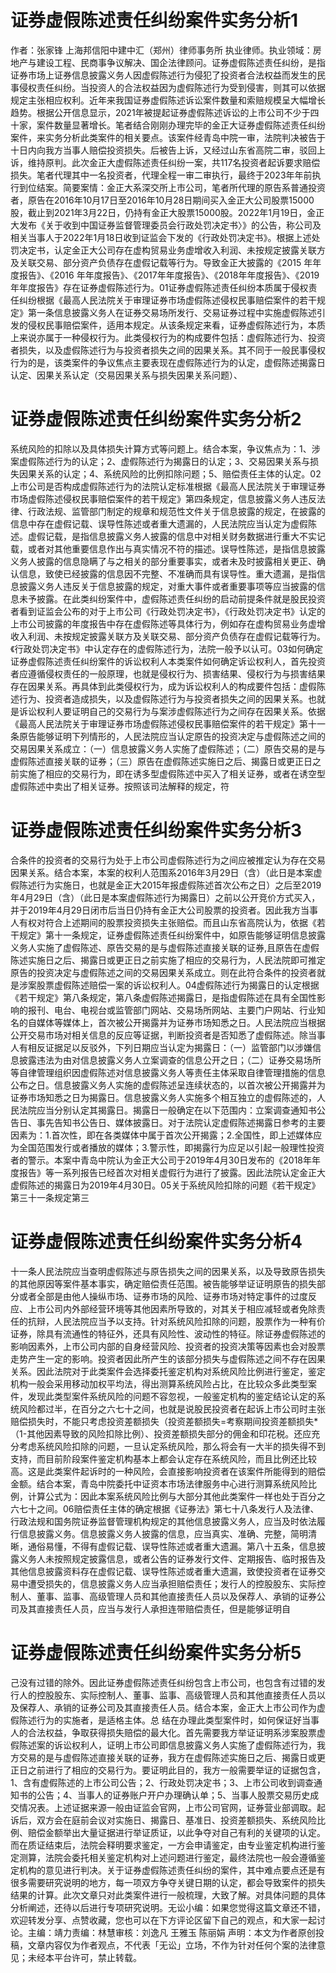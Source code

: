 # 证券虚假陈述责任纠纷案件实务分析1

作者：张家锋 上海邦信阳中建中汇（郑州）律师事务所 执业律师。执业领域：房地产与建设工程、民商事争议解决、国企法律顾问。证券虚假陈述责任纠纷，是指证券市场上证券信息披露义务人因虚假陈述行为侵犯了投资者合法权益而发生的民事侵权责任纠纷。当投资人的合法权益因为虚假陈述行为受到侵害，则其可以依据规定主张相应权利。近年来我国证券虚假陈述诉讼案件数量和索赔规模呈大幅增长趋势。根据公开信息显示，2021年被提起证券虚假陈述诉讼的上市公司不少于四十家，案件数量显著增长。笔者结合刚刚办理完毕的金正大证券虚假陈述责任纠纷案件，来实务分析此类案件的相关要点。该案件经青岛中院一审，法院判决被告于十日内向我方当事人赔偿投资损失。后被告上诉，又经过山东省高院二审，驳回上诉，维持原判。此次金正大虚假陈述责任纠纷一案，共117名投资者起诉要求赔偿损失。笔者代理其中一名投资者，代理全程一审二审执行，最终于2023年年前执行到位结案。简要案情：金正大系深交所上市公司，笔者所代理的原告系普通投资者，原告在2016年10月17日至2016年10月28日期间买入金正大公司股票15000股，截止到2021年3月22日，仍持有金正大股票15000股。2022年1月19日，金正大发布《关于收到中国证券监督管理委员会行政处罚决定书〉》的公告，称公司及相关当事人于2022年1月18日收到证监会下发的《行政处罚决定书》。根据上述处罚决定书，认定金正大公司存在虚构贸易业务虚增收入利润、未按规定披露关联方及关联交易、部分资产负债存在虚假记载等行为。导致金正大披露的《2015 年年度报告》、《2016 年年度报告》、《2017年年度报告》、《2018年年度报告》、《2019年年度报告》存在证券虚假陈述行为。01证券虚假陈述责任纠纷本质属于侵权责任纠纷根据《最高人民法院关于审理证券市场虚假陈述侵权民事赔偿案件的若干规定》第一条信息披露义务人在证券交易场所发行、交易证券过程中实施虚假陈述引发的侵权民事赔偿案件，适用本规定。从该条规定来看，证券虚假陈述行为，本质上来说亦属于一种侵权行为。此类侵权行为的构成要件包括：虚假陈述行为、投资者损失，以及虚假陈述行为与投资者损失之间的因果关系。其不同于一般民事侵权行为的是，该类案件的争议焦点主要表现在虚假陈述行为的认定，虚假陈述揭露日认定、因果关系认定（交易因果关系与损失因果关系问题）、

# 证券虚假陈述责任纠纷案件实务分析2

系统风险的扣除以及具体损失计算方式等问题上。结合本案，争议焦点为：1、涉案虚假陈述行为的认定；2、虚假陈述行为揭露日的认定；3、交易因果关系与损失因果关系的认定；4、系统风险的比例扣除问题；5、赔偿责任主体的认定。02上市公司是否构成虚假陈述行为的法院认定标准根据《最高人民法院关于审理证券市场虚假陈述侵权民事赔偿案件的若干规定》第四条规定，信息披露义务人违反法律、行政法规、监管部门制定的规章和规范性文件关于信息披露的规定，在披露的信息中存在虚假记载、误导性陈述或者重大遗漏的，人民法院应当认定为虚假陈述。虚假记载，是指信息披露义务人披露的信息中对相关财务数据进行重大不实记载，或者对其他重要信息作出与真实情况不符的描述。误导性陈述，是指信息披露义务人披露的信息隐瞒了与之相关的部分重要事实，或者未及时披露相关更正、确认信息，致使已经披露的信息因不完整、不准确而具有误导性。重大遗漏，是指信息披露义务人违反关于信息披露的规定，对重大事件或者重要事项等应当披露的信息未予披露。在此类纠纷案件中，虚假陈述责任纠纷的启动前提条件就是股民投资者看到证监会公布的对于上市公司《行政处罚决定书》，《行政处罚决定书》认定的上市公司披露的年度报告中存在虚假陈述等具体行为，例如存在虚构贸易业务虚增收入利润、未按规定披露关联方及关联交易、部分资产负债存在虚假记载等行为。《行政处罚决定书》中认定存在的虚假陈述行为，法院一般予以认可。03如何确定证券虚假陈述责任纠纷案件的诉讼权利人本类案件如何确定诉讼权利人，首先投资者应遵循侵权责任的一般原理，也就是侵权行为、损害结果、侵权行为与损害结果存在因果关系。再具体到此类侵权行为，成为诉讼权利人的构成要件包括：虚假陈述行为、投资者造成损失，以及虚假陈述行为与投资者损失之间的因果关系。也就是诉讼权利人要证明自己的交易行为与案涉虚假陈述行为之间存在因果关系。依据《最高人民法院关于审理证券市场虚假陈述侵权民事赔偿案件的若干规定》第十一条原告能够证明下列情形的，人民法院应当认定原告的投资决定与虚假陈述之间的交易因果关系成立：（一）信息披露义务人实施了虚假陈述；（二）原告交易的是与虚假陈述直接关联的证券；（三）原告在虚假陈述实施日之后、揭露日或更正日之前实施了相应的交易行为，即在诱多型虚假陈述中买入了相关证券，或者在诱空型虚假陈述中卖出了相关证券。按照该司法解释的规定，符

# 证券虚假陈述责任纠纷案件实务分析3

合条件的投资者的交易行为处于上市公司虚假陈述行为之间应被推定认为存在交易因果关系。结合本案，本案的权利人范围系2016年3月29日（含）（此日是本案虚假陈述行为实施日，也就是金正大2015年报虚假陈述首次公布之日）之后至2019年4月29日（含）（此日是本案虚假陈述行为揭露日）之前以公开竞价方式买入，并于2019年4月29日闭市后当日仍持有金正大公司股票的投资者。因此我方当事人有权对符合上述期间的股票投资损失主张赔偿。而且山东省高院认为，依据《若干规定》第十一条规定，证券虚假陈述责任纠纷案件中，如原告能够证明信息披露义务人实施了虚假陈述、原告交易的是与虚假陈述直接关联的证券,且原告在虚假陈述实施日之后、揭露日或更正日之前实施了相应的交易行为，人民法院即可推定原告的投资决定与虚假陈述之间的交易因果关系成立。则在此符合条件的投资者就是涉案股票虚假陈述赔偿一案的诉讼权利人。04虚假陈述行为揭露日的认定根据《若干规定》第八条规定，第八条虚假陈述揭露日，是指虚假陈述在具有全国性影响的报刊、电台、电视台或监管部门网站、交易场所网站、主要门户网站、行业知名的自媒体等媒体上，首次被公开揭露并为证券市场知悉之日。人民法院应当根据公开交易市场对相关信息的反应等证据，判断投资者是否知悉了虚假陈述。除当事人有相反证据足以反驳外，下列日期应当认定为揭露日：（一）监管部门以涉嫌信息披露违法为由对信息披露义务人立案调查的信息公开之日；（二）证券交易场所等自律管理组织因虚假陈述对信息披露义务人等责任主体采取自律管理措施的信息公布之日。信息披露义务人实施的虚假陈述呈连续状态的，以首次被公开揭露并为证券市场知悉之日为揭露日。信息披露义务人实施多个相互独立的虚假陈述的，人民法院应当分别认定其揭露日。揭露日一般确定在以下范围内：立案调查通知书公告日、事先告知书公告日、媒体披露日。对于法院认定虚假陈述揭露日参考的主要因素为：1.首次性，即在各类媒体中属于首次公开揭露；2.全国性，即上述媒体应为全国范围发行或者播放的媒体；3.警示性，即揭露行为应足以引起一般理性投资者的警示。本案中青岛中院认为金正大公司于2019年4月30日发布的《2018年年度报告》等一系列报告已经首次对相关虚假行为进行了披露。因此法院认定金正大虚假陈述的揭露日为2019年4月30日。05关于系统风险扣除的问题《若干规定》第三十一条规定第三

# 证券虚假陈述责任纠纷案件实务分析4

十一条人民法院应当查明虚假陈述与原告损失之间的因果关系，以及导致原告损失的其他原因等案件基本事实，确定赔偿责任范围。被告能够举证证明原告的损失部分或者全部是由他人操纵市场、证券市场的风险、证券市场对特定事件的过度反应、上市公司内外部经营环境等其他因素所导致的，对其关于相应减轻或者免除责任的抗辩，人民法院应当予以支持。针对系统风险扣除的问题，股票作为一种有价证券，除具有流通性的特征外，还具有风险性、波动性的特征。除证券虚假陈述的影响因素外，上市公司内部的自身经营风险、投资者的投资决策等因素也会对股票走势产生一定的影响。投资者因此所产生的该部分损失与虚假陈述之间不存在因果关系。因此法院对于此类案件会选择委托鉴定机构对系统风险比例进行鉴定，鉴定机构一般会采用移动加权平均法，得出测算系统风险占比，在比较众多此类型案件，发现此类型案件系统风险的问题不容忽视，一般鉴定机构的鉴定结论认定的系统风险都过半，在百分之六七十之间，也就是说股民投资者在起诉上市公司时主张赔偿损失时，不能只考虑投资差额损失（投资差额损失=考察期间投资差额损失*（1-其他因素导致的风险扣除比例）、投资差额损失部分的佣金和印花税。还应充分考虑系统风险扣除的问题，一旦认定系统风险，那么将会有一大半的损失得不到支持，而目前阶段案件鉴定机构基本上都会认定存在系统风险，而且比例还比较高。这是此类案件起诉时的一种风险，会直接影响投资者在该案件所能得到的赔偿金额。结合本案，青岛中院委托中证资本市场法律服务中心进行测算系统风险比例，计算公式为：因此本案系统风险比例与大部分其他此类案件一样也处于百分之六七十之间。06赔偿责任主体的确定根据《证券法》第七十八条发行人及法律、行政法规和国务院证券监督管理机构规定的其他信息披露义务人，应当及时依法履行信息披露义务。信息披露义务人披露的信息，应当真实、准确、完整，简明清晰，通俗易懂，不得有虚假记载、误导性陈述或者重大遗漏。第八十五条，信息披露义务人未按照规定披露信息，或者公告的证券发行文件、定期报告、临时报告及其他信息披露资料存在虚假记载、误导性陈述或者重大遗漏，致使投资者在证券交易中遭受损失的，信息披露义务人应当承担赔偿责任；发行人的控股股东、实际控制人、董事、监事、高级管理人员和其他直接责任人员以及保荐人、承销的证券公司及其直接责任人员，应当与发行人承担连带赔偿责任，但是能够证明自

# 证券虚假陈述责任纠纷案件实务分析5

己没有过错的除外。因此证券虚假陈述责任纠纷包含上市公司，也包含有过错的发行人的控股股东、实际控制人、董事、监事、高级管理人员和其他直接责任人员以及保荐人、承销的证券公司及其直接责任人员。结合本案，金正大上市公司作为虚假陈述行为的实施者，是适格主体。总 结在办理此类型案件时，如何保证好当事人的合法权益，争取获得损失赔偿的最大化。首先需要我方举证证明系涉案股票虚假陈述案的诉讼权利人，证明上市公司即信息披露义务人实施了虚假陈述行为，我方交易的是与虚假陈述直接关联的证券，我方在虚假陈述实施日之后、揭露日或更正日之前进行了相应的交易行为。要证明此目的，我方一般需要举证的证据包含，1、含有虚假陈述的上市公司公告；2、行政处罚决定书；3、上市公司收到调查通知书的公告；4、当事人的证券账户开户办理确认单；5、当事人股票交易历史成交情况表。上述证据来源一般由证监会官网，上市公司官网，证券营业部调取。起诉后，双方会在庭前会议对实施日、揭露日、基准日、投资差额损失、系统风险比例、赔偿金额举出大量证据进行举证质证，以此争夺对自己有利的关键项的认定。而在质证结束后，法院会释明要求鉴定，一方会申请鉴定，由专业鉴定机构进行鉴定测算，法院会委托相关鉴定机构对上述问题进行鉴定，最终法院也一般会遵循鉴定机构的意见进行判决。关于证券虚假陈述责任纠纷的案件，其中难点要点还是有很多需要研究说明的地方，每一项双方争夺关键日期的认定，都会导致案件的损失结果的计算。此次文章只对此类案件进行一般梳理，大致了解。对具体问题的具体分析阐述，还待以后进行专项研究说明。无讼小编：如果您觉得这篇文章还不错，欢迎转发分享、点赞收藏，您也可以在下方评论区留下自己的观点，和大家一起讨论。主编：靖力责编：林慧审核：刘逸凡 王雅玉 陈丽娟 声明：本文为作者原创投稿，文章内容仅为作者观点，不代表「无讼」立场，不作为针对任何个案的法律意见；未经本平台许可，禁止转载。


